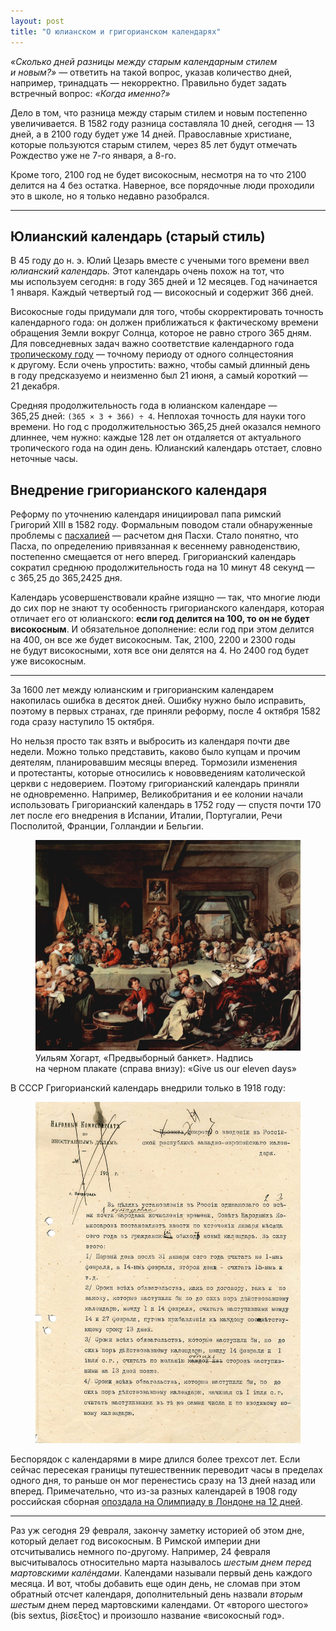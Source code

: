 ```yaml
---
layout: post
title: "О юлианском и григорианском календарях"
---
```


_«Сколько дней разницы между старым календарным стилем и новым?»_ — ответить на такой вопрос, указав количество дней, например, тринадцать — некорректно. Правильно будет задать встречный вопрос: _«Когда именно?»_

Дело в том, что разница между старым стилем и новым постепенно увеличивается. В 1582 году разница составляла 10 дней, сегодня — 13 дней, а в 2100 году будет уже 14 дней. Православные христиане, которые пользуются старым стилем, через 85 лет будут отмечать Рождество уже не <span class="nowrap">7-го</span> января, а <span class="nowrap">8-го</span>.

Кроме того, 2100 год не будет високосным, несмотря на то что 2100 делится на 4 без остатка. Наверное, все порядочные люди проходили это в школе, но я только недавно разобрался.

<!-- more -->

* * *

## Юлианский календарь (старый стиль)


В 45 году до н. э. Юлий Цезарь вместе с учеными того времени ввел _юлианский календарь._ Этот календарь очень похож на тот, что мы используем сегодня: в году 365 дней и 12 месяцев. Год начинается 1 января. Каждый четвертый год — високосный и содержит 366 дней.

<div class="serious-thing">Високосные годы придумали для того, чтобы скорректировать точность календарного года: он должен приближаться к фактическому времени обращения Земли вокруг Солнца, которое не равно строго 365 дням. Для повседневных задач важно соответствие календарного года <a href="https://ru.wikipedia.org/wiki/%D0%A2%D1%80%D0%BE%D0%BF%D0%B8%D1%87%D0%B5%D1%81%D0%BA%D0%B8%D0%B9_%D0%B3%D0%BE%D0%B4">тропическому году</a> — точному периоду от одного солнцестояния к другому. Если очень упростить: важно, чтобы самый длинный день в году предсказуемо и неизменно был 21 июня, а самый короткий — 21 декабря.</div>

Средняя продолжительность года в юлианском календаре — 365,25 дней: <code>(365&thinsp;×&thinsp;3&thinsp;+&thinsp;366)&thinsp;÷&thinsp;4</code>. Неплохая точность для науки того времени. Но год с продолжительностью 365,25 дней оказался немного длиннее, чем нужно: каждые 128 лет он отдаляется от актуального тропического года на один день. Юлианский календарь отстает, словно неточные часы.

## Внедрение григорианского календаря

Реформу по уточнению календаря инициировал папа римский Григорий XIII в 1582 году. Формальным поводом стали обнаруженные проблемы с <a href="https://ru.wikipedia.org/wiki/Пасхалия">пасхалией</a> — расчетом дня Пасхи. Стало понятно, что Пасха, по определению привязанная к весеннему равноденствию, постепенно смещается от него вперед. Григорианский календарь сократил среднюю продолжительность года на 10 минут 48 секунд — с 365,25 до 365,2425 дня.

Календарь усовершенствовали крайне изящно — так, что многие люди до сих пор не знают ту особенность григорианского календаря, которая отличает его от юлианского: **если год делится на 100, то он не будет високосным**. И обязательное дополнение: если год при этом делится на 400, он все же будет високосным. Так, 2100, 2200 и 2300 годы не будут високосными, хотя все они делятся на 4. Но 2400 год будет уже високосным.


* * *

За 1600 лет между юлианским и григорианским календарем накопилась ошибка в десяток дней. Ошибку нужно было исправить, поэтому в первых странах, где приняли реформу, после 4 октября 1582 года сразу наступило 15 октября.

Но нельзя просто так взять и выбросить из календаря почти две недели. Можно только представить, каково было купцам и прочим деятелям, планировавшим месяцы вперед.<!--  Да и простым консерваторам подобные изменения не по нраву: были люди, выходившие на забастовки с лозунгами о том, что правительство сократило им жизнь. --> Тормозили изменения и протестанты, которые относились к нововведениям католической церкви с недоверием. Поэтому григорианский календарь приняли не одновременно. Например, Великобритания и ее колонии начали использовать Григорианский календарь в 1752 году — спустя почти 170 лет после его внедрения в Испании, Италии, Португалии, Речи Посполитой, Франции, Голландии и Бельгии.

<figure class="figure--wide">
  <img src="/i/calendars/hoggarth.jpg">
  <figcaption>Уильям Хогарт, «Предвыборный банкет». Надпись на черном плакате (справа внизу): «Give us our eleven days»</figcaption>
</figure>

В СССР Григорианский календарь внедрили только в 1918 году:

<figure>
  <img src="/i/calendars/ussr-2.jpg">
</figure>

Беспорядок с календарями в мире длился более трехсот лет. Если сейчас пересекая границы путешественник переводит часы в пределах одного дня, то раньше он мог перенестись сразу на 13 дней назад или вперед. Примечательно, что из-за разных календарей в 1908 году российская сборная <a href="http://books.google.co.uk/books?id=pLQ1XTt6oxoC&pg=PA163&lpg=PA163&dq=1908+russian+olympic+team+late+calendar&source=bl&ots=tzeToSTTFF&sig=WSD9PCurYWtuPgcbwiJfcHhulok&hl=en&sa=X&ei=xuA2Up_RB8rB7AbI1IDIDA&ved=0CFkQ6AEwBQ#v=onepage&q=1908%20russian%20olympic%20team%20late%20calendar&f=false">опоздала на Олимпиаду в Лондоне на 12 дней</a>.

* * *

Раз уж сегодня 29 февраля, закончу заметку историей об этом дне, который делает год високосным. В Римской империи дни отсчитывались немного по-другому. Например, 24 февраля высчитывалось относительно марта называлось _шестым днем перед мартовскими калéндами_. Календами называли первый день каждого месяца. И вот, чтобы добавить еще один день, не сломав при этом обратный отсчет календаря, дополнительный день назвали _вторым шестым_ днем перед мартовскими календами. От «второго шестого» (bis sextus, βίσεξτος) и произошло название «високосный год».